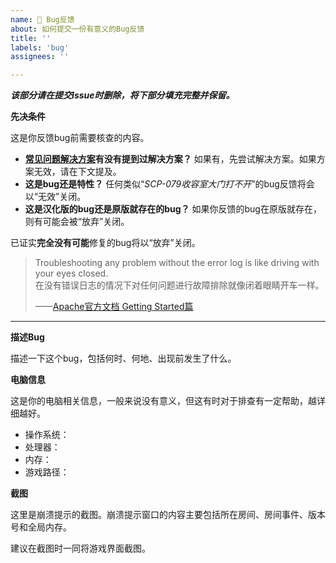```yaml
---
name: 🐞 Bug反馈
about: 如何提交一份有意义的Bug反馈
title: ''
labels: 'bug'
assignees: ''

---
```


***该部分请在提交Issue时删除，将下部分填充完整并保留。***

**先决条件**

这是你反馈bug前需要核查的内容。

- **[常见问题解决方案](https://scpcbgame.cn/help.html)有没有提到过解决方案？** 如果有，先尝试解决方案。如果方案无效，请在下文提及。
- **这是bug还是特性？** 任何类似“*SCP-079收容室大门打不开*”的bug反馈将会以“无效”关闭。
- **这是汉化版的bug还是原版就存在的bug？** 如果你反馈的bug在原版就存在，则有可能会被“放弃”关闭。

已证实**完全没有可能**修复的bug将以“放弃”关闭。

> Troubleshooting any problem without the error log is like driving with your eyes closed.<br>
> 在没有错误日志的情况下对任何问题进行故障排除就像闭着眼睛开车一样。
>
> ——[Apache官方文档 Getting Started篇](https://www.docs4dev.com/docs/zh/apache/2.4/reference/getting-started.html)

****

**描述Bug**

描述一下这个bug，包括何时、何地、出现前发生了什么。

**电脑信息**

这是你的电脑相关信息，一般来说没有意义，但这有时对于排查有一定帮助，越详细越好。

- 操作系统：
- 处理器：
- 内存：
- 游戏路径：

**截图**

这里是崩溃提示的截图。崩溃提示窗口的内容主要包括所在房间、房间事件、版本号和全局内存。

建议在截图时一同将游戏界面截图。
